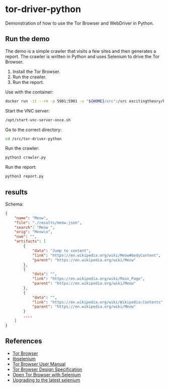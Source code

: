 # tor-driver-python

Demonstration of how to use the Tor Browser and WebDriver in Python.

## Run the demo

The demo is a simple crawler that visits a few sites and then generates a report. The crawler is written in Python and uses Selenium to drive the Tor Browser.

1. Install the Tor Browser.
2. Run the crawler.
3. Run the report.


Use with the container:

```bash
docker run -it --rm -p 5901:5901 -v "${HOME}/src":/src excitingtheory/kalilinux-xvfb:torbrowser
```

Start the VNC server:

```bash
/opt/start-vnc-server-once.sh
```

Go to the correct directory:

```bash
cd /src/tor-driver-python
```


Run the crawler:

```bash
python3 crawler.py
```

Run the report:

```bash
python3 report.py
```

## results

Schema:

```json
{
    "name": "Meow",
    "file": "./results/meow.json",
    "search": "Meow ",
    "orig": "Meow\n",
    "num": "",
    "artifacts": [
        {
            "data": "Jump to content",
            "link": "https://en.wikipedia.org/wiki/Meow#bodyContent",
            "parent": "https://en.wikipedia.org/wiki/Meow"
        },
        {
            "data": "",
            "link": "https://en.wikipedia.org/wiki/Main_Page",
            "parent": "https://en.wikipedia.org/wiki/Meow"
        },
        {
            "data": "",
            "link": "https://en.wikipedia.org/wiki/Wikipedia:Contents",
            "parent": "https://en.wikipedia.org/wiki/Meow"
        }
        ....
    ]
}
```


## References

* [Tor Browser](https://www.torproject.org/)
* [tbselenium](https://github.com/webfp/tor-browser-selenium)
* [Tor Browser User Manual](https://tb-manual.torproject.org/)
* [Tor Browser Design Specification](https://www.torproject.org/projects/torbrowser/design/)
* [Open Tor Browser with Selenium](https://stackoverflow.com/questions/15316304/open-tor-browser-with-selenium)
* [Upgrading to the latest selenium](https://stackoverflow.com/questions/76433782/robotframework-error-typeerror-webdriver-init-got-an-unexpected-keyword)
